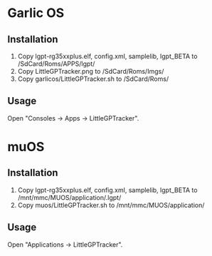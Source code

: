 # Garlic OS

## Installation

1. Copy lgpt-rg35xxplus.elf, config.xml, samplelib, lgpt_BETA to /SdCard/Roms/APPS/lgpt/
2. Copy LittleGPTracker.png to /SdCard/Roms/Imgs/
3. Copy garlicos/LittleGPTracker.sh to /SdCard/Roms/

## Usage

Open "Consoles -> Apps -> LittleGPTracker".

# muOS

## Installation

1. Copy lgpt-rg35xxplus.elf, config.xml, samplelib, lgpt_BETA to /mnt/mmc/MUOS/application/.lgpt/
3. Copy muos/LittleGPTracker.sh to /mnt/mmc/MUOS/application/

## Usage

Open "Applications -> LittleGPTracker".
